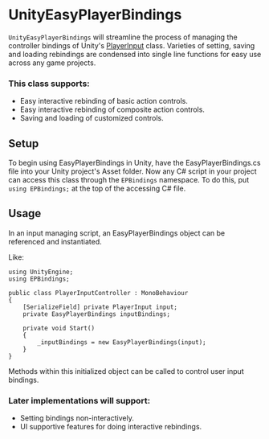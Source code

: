 # UnityEasyPlayerBindings
`UnityEasyPlayerBindings` will streamline the process of managing the controller bindings of Unity's [PlayerInput](https://docs.unity3d.com/Packages/com.unity.inputsystem@1.0/api/UnityEngine.InputSystem.PlayerInput.html) class. Varieties of setting, saving and loading rebindings are condensed into single line functions for easy use across any game projects.

### This class supports:
+ Easy interactive rebinding of basic action controls.
+ Easy interactive rebinding of composite action controls.
+ Saving and loading of customized controls.

## Setup
To begin using EasyPlayerBindings in Unity, have the EasyPlayerBindings.cs file into your Unity project's Asset folder. Now any C# script in your project can access this class through the `EPBindings` namespace. To do this, put `using EPBindings;` at the top of the accessing C# file.

## Usage
In an input managing script, an EasyPlayerBindings object can be referenced and instantiated.

Like:
```
using UnityEngine;
using EPBindings;

public class PlayerInputController : MonoBehaviour
{ 
    [SerializeField] private PlayerInput input;
    private EasyPlayerBindings inputBindings;

    private void Start()
    {
        _inputBindings = new EasyPlayerBindings(input); 
    }
}
``` 

Methods within this initialized object can be called to control user input bindings. 

### Later implementations will support:
+ Setting bindings non-interactively.
+ UI supportive features for doing interactive rebindings.
